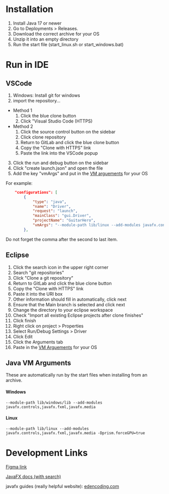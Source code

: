 # Installation
1. Install Java 17 or newer
1. Go to Deployments > Releases.
1. Download the correct archive for your OS
1. Unzip it into an empty directory
1. Run the start file (start_linux.sh or start_windows.bat)

# Run in IDE
## VSCode
1. Windows: Install git for windows
1. import the repository...
- Method 1
    1. Click the blue clone button
    1. Click "Visual Studio Code (HTTPS)
- Method 2
    1. Click the source control button on the sidebar
    1. Click clone repository
    1. Return to GitLab and click the blue clone button
    1. Copy the "Clone with HTTPS" link
    1. Paste the link into the VSCode popup
3. Click the run and debug button on the sidebar 
1. Click "create launch.json" and open the file
1. Add the key "vmArgs" and put in the [VM arguements](https://gitlab.sowgro.net/npeinc/npehero#java-vm-arguements) for your OS

For example: 
```json
    "configurations": [
        {
            "type": "java",
            "name": "Driver",
            "request": "launch",
            "mainClass": "gui.Driver",
            "projectName": "GuitarHero",
            "vmArgs": "--module-path lib/linux --add-modules javafx.controls,javafx.fxml,javafx.media -Dprism.forceGPU=true"
        },
```
Do not forget the comma after the second to last item.

## Eclipse
1. Click the search icon in the upper right corner
2. Search "git repositories"
3. Click "Clone a git repository"
1. Return to GitLab and click the blue clone button
1. Copy the "Clone with HTTPS" link
1. Paste it into the URI box
1. Other information should fill in automatically, click next
1. Ensure that the Main branch is selected and click next
1. Change the directory to your eclipse workspace
1. Check "Import all existing Eclipse projects after clone finishes"
1. Click finish
1. Right click on project > Properties
1. Select Run/Debug Settings > Driver
1. Click Edit
1. Click the Arguments tab
1. Paste in the [VM Arguements](https://gitlab.sowgro.net/npeinc/npehero#java-vm-arguements) for your OS

## Java VM Arguments
These are automatically run by the start files when installing from an archive.

#### Windows
`--module-path lib/windows/lib --add-modules javafx.controls,javafx.fxml,javafx.media`

#### Linux
`--module-path lib/linux --add-modules javafx.controls,javafx.fxml,javafx.media -Dprism.forceGPU=true`

# Development Links

[Figma link](https://www.figma.com/file/dpeMlWStSWrVHfLd0Uohws/Untitled?node-id=0%3A1&t=PVQi61Ig3AWtWNMm-1)

[JavaFX docs (with search)](https://openjfx.io/javadoc/15)

javafx guides (really helpful website):
[edencoding.com](https://edencoding.com/javafx-layouts/)
